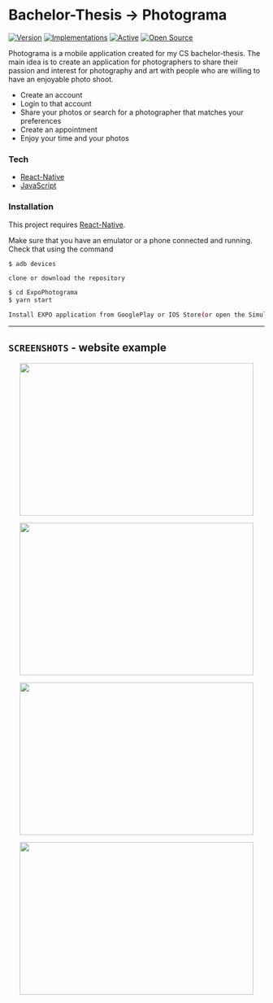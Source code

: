 # Bachelor-Thesis  ->  Photograma

[![Version](https://badge.fury.io/gh/tterb%2FHyde.svg)](https://badge.fury.io/gh/tterb%2FHyde) [![Implementations](https://img.shields.io/badge/%F0%9F%92%A1-implementations-8C8E93.svg?style=flat)](https://github.com/kentcdodds/all-contributors/blob/master/other/IMPLEMENTATIONS.md) [![Active](http://img.shields.io/badge/Status-Active-green.svg)](https://tterb.github.io)  [![Open Source](https://badges.frapsoft.com/os/v1/open-source.svg?v=103)](https://opensource.org/) 

Photograma is a mobile application created for my CS bachelor-thesis. The main idea is to create an application for photographers to share their passion and interest for photography and art with people who are willing to have an enjoyable photo shoot.

  - Create an account
  - Login to that account
  - Share your photos or search for a photographer that matches your preferences
  - Create an appointment
  - Enjoy your time and your photos
  
### Tech

* [React-Native](https://reactnative.dev/?source=post_page-----6e8a2396eea1----------------------) 
* [JavaScript](https://developer.mozilla.org/en-US/docs/Web/JavaScript)

### Installation

This project requires [React-Native](https://reactnative.dev/?source=post_page-----6e8a2396eea1----------------------).

Make sure that you have an emulator or a phone connected and running. Check that using the command
   ```sh
$ adb devices
```


 ```clone or download the repository```
```sh
$ cd ExpoPhotograma
$ yarn start
```
  ```sh
Install EXPO application from GooglePlay or IOS Store(or open the Simulator) and scan the QR code.
```

---

## `SCREENSHOTS` - website example
<p align="center">
  <img width="460" height="300" src="https://github.com/ungurnicoleta/ExpoPhotograma/blob/master/assets/Screenshots/signInScreen1.jpg">
</p>

<p align="center">
  <img width="460" height="300" src="https://github.com/ungurnicoleta/ExpoPhotograma/blob/master/assets/Screenshots/signInScreen2.jpg">
</p>

<p align="center">
  <img width="460" height="300" src="https://github.com/ungurnicoleta/ExpoPhotograma/blob/master/assets/Screenshots/signUpScreen.jpg">
</p>

<p align="center">
  <img width="460" height="300" src="https://github.com/ungurnicoleta/ExpoPhotograma/blob/master/assets/Screenshots/Dashbord.png">
</p>


